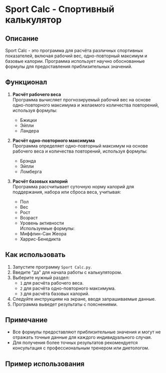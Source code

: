 # Sport Calc - Спортивный калькулятор

## Описание
Sport Calc - это программа для расчёта различных спортивных показателей, включая рабочий вес, одно-повторный максимум и базовые калории. Программа использует научно обоснованные формулы для предоставления приблизительных значений.

## Функционал
1. **Расчёт рабочего веса**  
   Программа вычисляет прогнозируемый рабочий вес на основе одно-повторного максимума и желаемого количества повторений, используя формулы:
   - Бжицки
   - Эйпли
   - Ландера

2. **Расчёт одно-повторного максимума**  
   Программа определяет одно-повторный максимум на основе рабочего веса и количества повторений, используя формулы:
   - Брэнда
   - Эйпли
   - Ломберга

3. **Расчёт базовых калорий**  
   Программа рассчитывает суточную норму калорий для поддержания, набора или сброса веса, учитывая:
   - Пол
   - Вес
   - Рост
   - Возраст
   - Уровень активности  
   Используемые формулы:
   - Миффлин-Сан Жеора
   - Харрис-Бенедикта

## Как использовать
1. Запустите программу `Sport Calc.py`.
2. Введите "да" для начала работы с калькулятором.
3. Выберите нужный раздел:
   - `1` для расчёта рабочего веса.
   - `2` для расчёта одно-повторного максимума.
   - `3` для расчёта базовых калорий.
4. Следуйте инструкциям на экране, вводя запрашиваемые данные.
5. Программа выведет результаты с пояснениями.

## Примечание
- Все формулы предоставляют приблизительные значения и могут не отражать точные данные для каждого индивидуального случая.
- Для получения более точных результатов рекомендуется консультация с профессиональным тренером или диетологом.

## Пример использования
